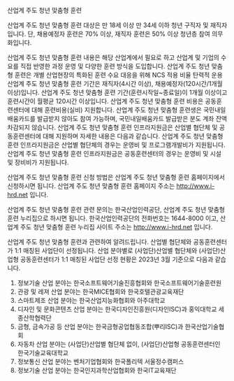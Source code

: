 산업계 주도 청년 맞춤형 훈련

산업계 주도 청년 맞춤형 훈련 대상은 만 18세 이상 만 34세 이하 청년 구직자 및 재직자입니다. 단, 채용예정자 훈련은 70% 이상, 재직자 훈련은 50% 이상 청년층 참여 의무화입니다.

산업계 주도 청년 맞춤형 훈련 내용은 해당 산업계에서 필요로 하고 산업계 및 기업의 수요를 직접 반영한 과정 운영 및 다양한 훈련 방식을 도입합니다. 산업계 주도 청년 맞춤형 훈련은 개별 산업현장의 특화된 훈련 수요 대응을 위해 NCS 적용 비율 탄력적 운용
산업계 주도 청년 맞춤형 훈련 기간은 재직자(4시간 이상), 채용예정자(120시간/1개월 이상)입니다.
산업계 주도 청년 맞춤형 훈련 기간(훈련시작일~종료일)이 1개월 이상이고 훈련시간이 월평균 120시간 이상입니다.
산업계 주도 청년 맞춤형 훈련 비용은 공동훈련센터에 대해 훈련비용(실비) 지원합니다. 산업계 주도 청년 맞춤형 훈련생은 국민내일배움카드를 발급받지 않아도 참여 가능하며, 국민내일배움카드 발급받은 분도 계좌 잔액 차감되지 않습니다.
산업계 주도 청년 맞춤형 훈련 인프라지원금은 산업별 협단체 및 공동훈련센터에 대해 지원하며 자세한 내용은 다음과 같습니다.
산업계 주도 청년 맞춤형 훈련 인프라지원금은 산업별 협단체의 경우는 운영비 및 프로그램개발비가 지원됩니다.
산업계 주도 청년 맞춤형 훈련 인프라지원금은 공동훈련센터의 경우는 운영비 및 시설 및 장비비가 지원됩니다.

산업계 주도 청년 맞춤형 훈련 신청 방법은 산업계 주도 청년 맞춤형 훈련 홈페이지에서 신청하시면 됩니다. 산업계 주도 청년 맞춤형 훈련 홈페이지 주소는 http://www.i-hrd.net 입니다.

산업계 주도 청년 맞춤형 훈련 관련 문의는 한국산업인력공단, 산업계 주도 청년 맞춤형 훈련 누리집으로 하시면 됩니다.
한국산업인력공단의 전화번호는 1644-8000 이고, 산업계 주도 청년 맞춤형 훈련 누리집 사이트 주소는 http://www.i-hrd.net 입니다.

산업계 주도 청년 맞춤형 훈련과 관련하여 알려드립니다.
산업별 협단체와 공동훈련센터가 1:1 매칭된 사업단이 선정됩니다.
산업 분야별로 (사업단)산업별 협단체와 (사업단)산업형 공동훈련센터가 1:1 매칭된 사업단 선정 현황은 2023년 3월 기준으로 다음과 같습니다.
1. 정보기술 산업 분야는 한국소프트웨어기술진흥협회와 한국소프트웨어기술훈련원
2. 관광 및 레져 산업 분야는 한국MICE협회와 한국호텔관광교육재단
3. 스마트제조 산업 분야는 한국산업지능화협회와 아주대학교
4. 디자인 및 문화콘텐츠 산업 분야는 한국디자인진흥원(디자인ISC)과 홍익대학교 세종산학협력단
5. 금형, 금속가공 등 산업 분야는 한국금형공업협동조합(뿌리ISC)과 한국산업기술협회
6. 자동차 산업 분야는 (사업단)산업별 협단체 없이, (사업단)산업형 공동훈련센터인 한국기술교육대학교
7. 정보통신 산업 분야는 벤처기업협회와 한국폴리텍 서울정수캠퍼스
8. 정보기술 산업 분야는 한국인지과학산업협회와 한국IT교육재단
